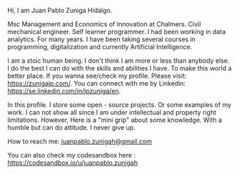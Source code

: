 Hi, I am Juan Pablo Zuniga Hidalgo. 

Msc Management and Economics of Innovation at Chalmers. Civil mechanical engineer. Self learner programmer. I had been working in data analytics. For many years. I have been taking several courses in programming, digitalization and currently Artificial Intelligence.

I am a stoic human being. I don't think I am more or less than anybody else. I do the best I can do with the skills and abilities I have. To make this world a better place. If you wanna see/check my profile. Please visit: https://zunigajp.com/. You can connect with me by Linkedin: https://se.linkedin.com/in/jpzuniga/en. 

In this profile. I store some open - source projects. Or some examples of my work. I can not show all since I am under intellectual and property right limitations. However, Here is a "mini grip" about some knowledge. With a humble but can do attitude. I never give up. 

How to reach me: juanpablo.zunigah@gmail.com

You can also check my codesandbox here : https://codesandbox.io/u/juanpablo.zunigah
